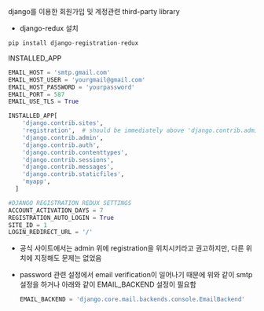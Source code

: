 [office-doc]:https://django-registration-redux.readthedocs.io/en/latest/index.html
[templates]: https://github.com/macropin/django-registration/tree/master/registration/templates/registration

django를 이용한 회원가입 및 계정관련 third-party library

- django-redux 설치

```python
pip install django-registration-redux
```

INSTALLED_APP

```python
EMAIL_HOST = 'smtp.gmail.com'
EMAIL_HOST_USER = 'yourgmail@gmail.com'
EMAIL_HOST_PASSWORD = 'yourpassword'
EMAIL_PORT = 587
EMAIL_USE_TLS = True

INSTALLED_APP[
  	'django.contrib.sites',
    'registration',  # should be immediately above 'django.contrib.admin'
    'django.contrib.admin',
    'django.contrib.auth',
    'django.contrib.contenttypes',
    'django.contrib.sessions',
    'django.contrib.messages',
    'django.contrib.staticfiles',    
    'myapp',
  ]		

#DJANGO REGISTRATION REDUX SETTINGS
ACCOUNT_ACTIVATION_DAYS = 7
REGISTRATION_AUTO_LOGIN = True
SITE_ID = 1
LOGIN_REDIRECT_URL = '/'
```

- 공식 사이트에서는 admin 위에 registration을 위치시키라고 권고하지만, 다른 위치에 지정해도 문제는 없었음

- password 관련 설정에서 email verification이 일어나기 때문에 위와 같이 smtp 설정을 하거나 아래와 같이 EMAIL_BACKEND 설정이 필요함

  ```python
  EMAIL_BACKEND = 'django.core.mail.backends.console.EmailBackend'
  ```

  
